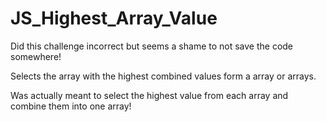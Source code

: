 # JS_Highest_Array_Value
Did this challenge incorrect but seems a shame to not save the code somewhere!

Selects the array with the highest combined values form a array or arrays.

Was actually meant to select the highest value from each array and combine them into one array!
